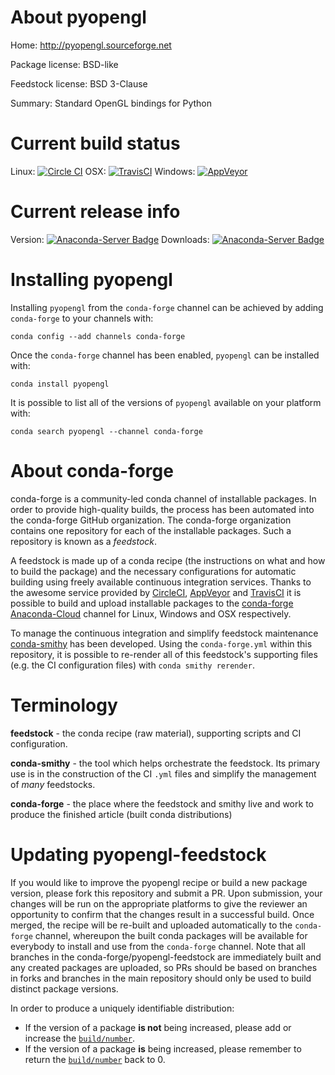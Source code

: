 About pyopengl
==============

Home: http://pyopengl.sourceforge.net

Package license: BSD-like

Feedstock license: BSD 3-Clause

Summary: Standard OpenGL bindings for Python



Current build status
====================

Linux: [![Circle CI](https://circleci.com/gh/conda-forge/pyopengl-feedstock.svg?style=shield)](https://circleci.com/gh/conda-forge/pyopengl-feedstock)
OSX: [![TravisCI](https://travis-ci.org/conda-forge/pyopengl-feedstock.svg?branch=master)](https://travis-ci.org/conda-forge/pyopengl-feedstock)
Windows: [![AppVeyor](https://ci.appveyor.com/api/projects/status/github/conda-forge/pyopengl-feedstock?svg=True)](https://ci.appveyor.com/project/conda-forge/pyopengl-feedstock/branch/master)

Current release info
====================
Version: [![Anaconda-Server Badge](https://anaconda.org/conda-forge/pyopengl/badges/version.svg)](https://anaconda.org/conda-forge/pyopengl)
Downloads: [![Anaconda-Server Badge](https://anaconda.org/conda-forge/pyopengl/badges/downloads.svg)](https://anaconda.org/conda-forge/pyopengl)

Installing pyopengl
===================

Installing `pyopengl` from the `conda-forge` channel can be achieved by adding `conda-forge` to your channels with:

```
conda config --add channels conda-forge
```

Once the `conda-forge` channel has been enabled, `pyopengl` can be installed with:

```
conda install pyopengl
```

It is possible to list all of the versions of `pyopengl` available on your platform with:

```
conda search pyopengl --channel conda-forge
```


About conda-forge
=================

conda-forge is a community-led conda channel of installable packages.
In order to provide high-quality builds, the process has been automated into the
conda-forge GitHub organization. The conda-forge organization contains one repository
for each of the installable packages. Such a repository is known as a *feedstock*.

A feedstock is made up of a conda recipe (the instructions on what and how to build
the package) and the necessary configurations for automatic building using freely
available continuous integration services. Thanks to the awesome service provided by
[CircleCI](https://circleci.com/), [AppVeyor](http://www.appveyor.com/)
and [TravisCI](https://travis-ci.org/) it is possible to build and upload installable
packages to the [conda-forge](https://anaconda.org/conda-forge)
[Anaconda-Cloud](http://docs.anaconda.org/) channel for Linux, Windows and OSX respectively.

To manage the continuous integration and simplify feedstock maintenance
[conda-smithy](http://github.com/conda-forge/conda-smithy) has been developed.
Using the ``conda-forge.yml`` within this repository, it is possible to re-render all of
this feedstock's supporting files (e.g. the CI configuration files) with ``conda smithy rerender``.


Terminology
===========

**feedstock** - the conda recipe (raw material), supporting scripts and CI configuration.

**conda-smithy** - the tool which helps orchestrate the feedstock.
                   Its primary use is in the construction of the CI ``.yml`` files
                   and simplify the management of *many* feedstocks.

**conda-forge** - the place where the feedstock and smithy live and work to
                  produce the finished article (built conda distributions)


Updating pyopengl-feedstock
===========================

If you would like to improve the pyopengl recipe or build a new
package version, please fork this repository and submit a PR. Upon submission,
your changes will be run on the appropriate platforms to give the reviewer an
opportunity to confirm that the changes result in a successful build. Once
merged, the recipe will be re-built and uploaded automatically to the
`conda-forge` channel, whereupon the built conda packages will be available for
everybody to install and use from the `conda-forge` channel.
Note that all branches in the conda-forge/pyopengl-feedstock are
immediately built and any created packages are uploaded, so PRs should be based
on branches in forks and branches in the main repository should only be used to
build distinct package versions.

In order to produce a uniquely identifiable distribution:
 * If the version of a package **is not** being increased, please add or increase
   the [``build/number``](http://conda.pydata.org/docs/building/meta-yaml.html#build-number-and-string).
 * If the version of a package **is** being increased, please remember to return
   the [``build/number``](http://conda.pydata.org/docs/building/meta-yaml.html#build-number-and-string)
   back to 0.
